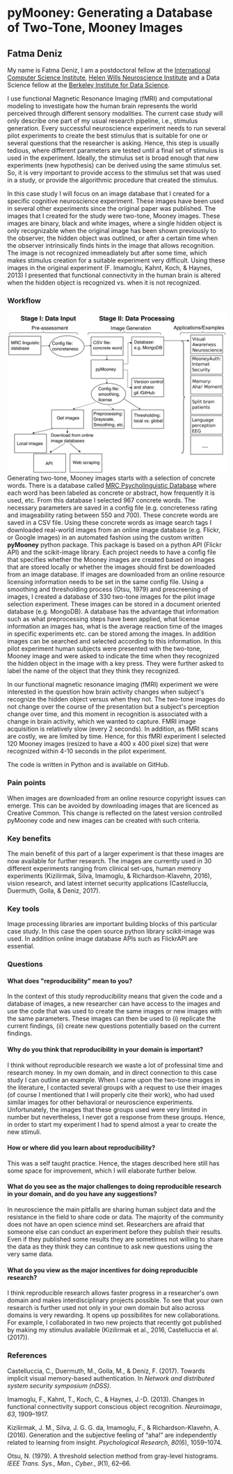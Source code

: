 pyMooney: Generating a Database of Two-Tone, Mooney Images
==========================================================

Fatma Deniz
-----------

My name is Fatma Deniz, I am a postdoctoral fellow at the [International Computer Science Institute](http://www.icsi.berkeley.edu/icsi/), [Helen Wills Neuroscience Institute](neuroscience.berkeley.edu) and a Data Science fellow at the [Berkeley Institute for Data Science](https://bids.berkeley.edu/).

I use functional Magnetic Resonance Imaging (fMRI) and computational modeling to investigate how the human brain represents the world perceived through different sensory modalities. The current case study will only describe one part of my usual research pipeline, i.e., stimulus generation. Every successful neuroscience experiment needs to run several pilot experiments to create the best stimulus that is suitable for one or several questions that the researcher is asking. Hence, this step is usually tedious, where different parameters are tested until a final set of stimulus is used in the experiment. Ideally, the stimulus set is broad enough that new experiments (new hypothesis) can be derived using the same stimulus set. So, it is very important to provide access to the stimulus set that was used in a study, or provide the algorithmic procedure that created the stimulus.

In this case study I will focus on an image database that I created for a specific cognitive neuroscience experiment. These images have been used in several other experiments since the original paper was published. The images that I created for the study were two-tone, Mooney images. These images are binary, black and white images, where a single hidden object is only recognizable when the original image has been shown previously to the observer, the hidden object was outlined, or after a certain time when the observer intrinsically finds hints in the image that allows recognition. The image is not recognized immeadiately but after some time, which makes stimulus creation for a suitable experiment very difficult. Using these images in the original experiment (F. Imamoglu, Kahnt, Koch, & Haynes, 2013) I presented that functional connectivity in the human brain is altered when the hidden object is recognized vs. when it is not recognized.

### Workflow

![Diagram](fatmai.png) Generating two-tone, Mooney images starts with a selection of concrete words. There is a database called [MRC Psycholinguistic Database](http://websites.psychology.uwa.edu.au/school/MRCDatabase/uwa_mrc.htm) where each word has been labeled as concrete or abstract, how frequently it is used, etc. From this database I selected 967 concrete words. The necessary parameters are saved in a config file (e.g. concreteness rating and imageability rating between 550 and 700). These concrete words are saved in a CSV file. Using these concrete words as image search tags I downloaded real-world images from an online image database (e.g. Flickr, or Google images) in an automated fashion using the custom written **pyMooney** python package. This package is based on a python API (Flickr API) and the scikit-image library. Each project needs to have a config file that specifies whether the Mooney images are created based on images that are stored locally or whether the images should first be downloaded from an image database. If images are downloaded from an online resource licensing information needs to be set in the same config file. Using a smoothing and thresholding process (Otsu, 1979) and prescreening of images, I created a database of 330 two-tone images for the pilot image selection experiment. These images can be stored in a document oriented database (e.g. MongoDB). A database has the advantage that information such as what preprocessing steps have been applied, what license information an images has, what is the average reaction time of the images in specific experiments etc. can be stored among the images. In addition images can be searched and selected according to this information. In this pilot experiment human subjects were presented with the two-tone, Mooney image and were asked to indicate the time when they recognized the hidden object in the image with a key press. They were further asked to label the name of the object that they think they recognized.

In our functional magnetic resonance imaging (fMRI) experiment we were interested in the question how brain activity changes when subject's recognize the hidden object versus when they not. The two-tone images do not change over the course of the presentation but a subject's perception change over time, and this moment in recognition is associated with a change in brain activity, which we wanted to capture. FMRI image acquisition is relatively slow (every 2 seconds). In addition, as fMRI scans are costly, we are limited by time. Hence, for this fMRI experiment I selected 120 Mooney images (resized to have a 400 x 400 pixel size) that were recognized within 4-10 seconds in the pilot experiment.

The code is written in Python and is available on GitHub.

### Pain points

When images are downloaded from an online resource copyright issues can emerge. This can be avoided by downloading images that are licenced as Creative Common. This change is reflected on the latest version controlled pyMooney code and new images can be created with such criteria.

### Key benefits

The main benefit of this part of a larger experiment is that these images are now available for further research. The images are currently used in 30 different experiments ranging from clinical set-ups, human memory experiments (Kizilirmak, Silva, Imamoglu, & Richardson-Klavehn, 2016), vision research, and latest internet security applications (Castelluccia, Duermuth, Golla, & Deniz, 2017).

### Key tools

Image processing libraries are important building blocks of this particular case study. In this case the open source python library scikit-image was used. In addition online image database APIs such as FlickrAPI are essential.

### Questions

#### What does "reproducibility" mean to you?

In the context of this study reproducibility means that given the code and a database of images, a new researcher can have access to the images and use the code that was used to create the same images or new images with the same parameters. These images can then be used to (i) replicate the current findings, (ii) create new questions potentially based on the current findings.

#### Why do you think that reproducibility in your domain is important?

I think without reproducible research we waste a lot of professinal time and research money. In my own domain, and in direct connection to this case study I can outline an example. When I came upon the two-tone images in the literature, I contacted several groups with a request to use their images (of course I mentioned that I will properly cite their work), who had used similar images for other behavioral or neuroscience experiments. Unfortunately, the images that these groups used were very limited in number but nevertheless, I never got a response from these groups. Hence, in order to start my experiment I had to spend almost a year to create the new stimuli.

#### How or where did you learn about reproducibility?

This was a self taught practice. Hence, the stages described here still has some space for improvement, which I will elaborate further below.

#### What do you see as the major challenges to doing reproducible research in your domain, and do you have any suggestions?

In neuroscience the main pitfalls are sharing human subject data and the resistance in the field to share code or data. The majority of the community does not have an open science mind set. Researchers are afraid that someone else can conduct an experiment before they publish their results. Even if they published some results they are sometimes not willing to share the data as they think they can continue to ask new questions using the very same data.

#### What do you view as the major incentives for doing reproducible research?

I think reproducible research allows faster progress in a researcher's own domain and makes interdisciplinary projects possible. To see that your own research is further used not only in your own domain but also across domains is very rewarding. It opens up possibilites for new collaborations. For example, I collaborated in two new projects that recently got published by making my stimulus available (Kizilirmak et al., 2016, Castelluccia et al. (2017)).

### References

Castelluccia, C., Duermuth, M., Golla, M., & Deniz, F. (2017). Towards implicit visual memory-based authentication. In *Network and distributed system security symposium (nDSS)*.

Imamoglu, F., Kahnt, T., Koch, C., & Haynes, J.-D. (2013). Changes in functional connectivity support conscious object recognition. *Neuroimage*, *63*, 1909–1917.

Kizilirmak, J. M., Silva, J. G. G. da, Imamoglu, F., & Richardson-Klavehn, A. (2016). Generation and the subjective feeling of “aha!” are independently related to learning from insight. *Psychological Research*, *80*(6), 1059–1074.

Otsu, N. (1979). A threshold selection method from gray-level histograms. *IEEE Trans. Sys., Man., Cyber.*, *9*(1), 62–66.
